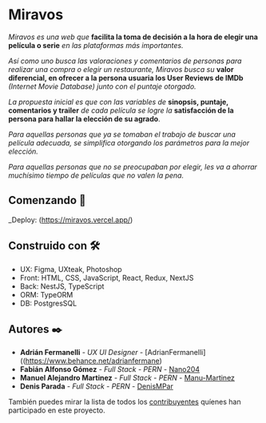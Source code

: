 # Miravos

_Miravos es una web que_ **facilita la toma de decisión a la hora de elegir una película o serie** _en las plataformas más importantes._

_Así como uno busca las valoraciones y comentarios de personas para realizar una compra o elegir un restaurante, Miravos busca su_ **valor diferencial, en ofrecer a la persona usuaria los User Reviews de IMDb** _(Internet Movie Database) junto con el puntaje otorgado._

_La propuesta inicial es que con las variables de_ **sinopsis, puntaje, comentarios y trailer** _de cada película se logre la_ **satisfacción de la persona para hallar la elección de su agrado**.

_Para aquellas personas que ya se tomaban el trabajo de buscar una película adecuada, se simplifica otorgando los parámetros para la mejor elección._

_Para aquellas personas que no se preocupaban por elegir, les va a ahorrar muchísimo tiempo de películas que no valen la pena._

## Comenzando 🚀

_Deploy: (https://miravos.vercel.app/)

## Construido con 🛠️

- UX: Figma, UXteak, Photoshop
- Front: HTML, CSS, JavaScript, React, Redux, NextJS
- Back: NestJS, TypeScript
- ORM: TypeORM
- DB: PostgresSQL

## Autores ✒️

- **Adrián Fermanelli** - _UX UI Designer_ - [AdrianFermanelli]((https://www.behance.net/adrianfermane)
- **Fabián Alfonso Gómez** - _Full Stack - PERN_ - [Nano204](https://https://github.com/Nano204)
- **Manuel Alejandro Martinez** - _Full Stack - PERN_ - [Manu-Martinez](https://github.com/Manu-Martinez)
- **Denis Parada** - _Full Stack - PERN_ - [DenisMPar](https://github.com/DenisMPar)

También puedes mirar la lista de todos los [contribuyentes](https://github.com/your/project/contributors) quíenes han participado en este proyecto.

